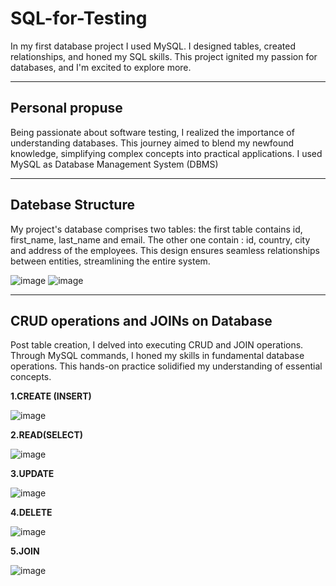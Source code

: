 # SQL-for-Testing


In my first database project I used MySQL. I designed tables, created relationships, and honed my SQL skills. This project ignited my passion for databases, and I'm excited to explore more.

______________________________________________________________________________________________________________________________________________________________________


## Personal propuse

Being passionate about software testing, I realized the importance of understanding databases. This journey aimed to blend my newfound knowledge, simplifying complex concepts into practical applications. I used MySQL as Database Management System (DBMS)
______________________________________________________________________________________________________________________________________________________________________

## Datebase Structure 

My project's database comprises two tables: the first table contains id, first_name, last_name and email. The other one contain : id, country, city and address of the employees. This design ensures seamless relationships between entities, streamlining the entire system.

![image](https://github.com/dicacristian/SQL-for-Testing/assets/85904271/cbeac424-fef1-402d-885e-fbac31dee868)       ![image](https://github.com/dicacristian/SQL-for-Testing/assets/85904271/f399ac1a-0d0b-438d-b0e7-5a1a647a1f43)

______________________________________________________________________________________________________________________________________________________________________

## CRUD operations and JOINs on Database

Post table creation, I delved into executing CRUD and JOIN operations. Through  MySQL commands, I honed my skills in fundamental database operations. This hands-on practice solidified my understanding of essential concepts.

**1.CREATE (INSERT)** 

![image](https://github.com/dicacristian/SQL-for-Testing/assets/85904271/6e9c7b2b-75d1-490c-88fe-322389cb0b16)

**2.READ(SELECT)**

![image](https://github.com/dicacristian/SQL-for-Testing/assets/85904271/f479e1e0-2beb-416d-9abc-948881f9abfc)

**3.UPDATE**

![image](https://github.com/dicacristian/SQL-for-Testing/assets/85904271/96b39578-5d30-4519-bbeb-b0ef9ee24e30)

**4.DELETE**

![image](https://github.com/dicacristian/SQL-for-Testing/assets/85904271/c274ad38-fc5c-44b1-9a87-4eb9dec4a054)

**5.JOIN**

![image](https://github.com/dicacristian/SQL-for-Testing/assets/85904271/f237d8c1-7e70-40db-861d-8fe9b9fcabc4)



